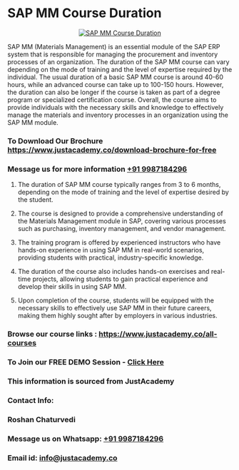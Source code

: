 # SAP MM Course Duration

<p align="center">
  <a href="https://justacademy.co/course-detail/sap-mm-training">
    <img src="https://justacademy.co/storage2/course_image/1709190408_course_image.webp" alt="SAP MM Course Duration">
  </a>
</p>


SAP MM (Materials Management) is an essential module of the SAP ERP system that is responsible for managing the procurement and inventory processes of an organization. The duration of the SAP MM course can vary depending on the mode of training and the level of expertise required by the individual. The usual duration of a basic SAP MM course is around 40-60 hours, while an advanced course can take up to 100-150 hours. However, the duration can also be longer if the course is taken as part of a degree program or specialized certification course. Overall, the course aims to provide individuals with the necessary skills and knowledge to effectively manage the materials and inventory processes in an organization using the SAP MM module.
### To Download Our Brochure https://www.justacademy.co/download-brochure-for-free
### Message us for more information [+91 9987184296](https://api.whatsapp.com/send?phone=919987184296)
1) The duration of SAP MM course typically ranges from 3 to 6 months, depending on the mode of training and the level of expertise desired by the student.

2) The course is designed to provide a comprehensive understanding of the Materials Management module in SAP, covering various processes such as purchasing, inventory management, and vendor management.

3) The training program is offered by experienced instructors who have hands-on experience in using SAP MM in real-world scenarios, providing students with practical, industry-specific knowledge.

4) The duration of the course also includes hands-on exercises and real-time projects, allowing students to gain practical experience and develop their skills in using SAP MM.

5) Upon completion of the course, students will be equipped with the necessary skills to effectively use SAP MM in their future careers, making them highly sought after by employers in various industries.

### Browse our course links : https://www.justacademy.co/all-courses 
### To Join our FREE DEMO Session - [Click Here](https://www.justacademy.co/register-for-course-demo)


### This information is sourced from JustAcademy
### Contact Info:
### Roshan Chaturvedi
### Message us on Whatsapp: [+91 9987184296](https://api.whatsapp.com/send?phone=919987184296)
### Email id: [info@justacademy.co](mailto:info@justacademy.co)
                    